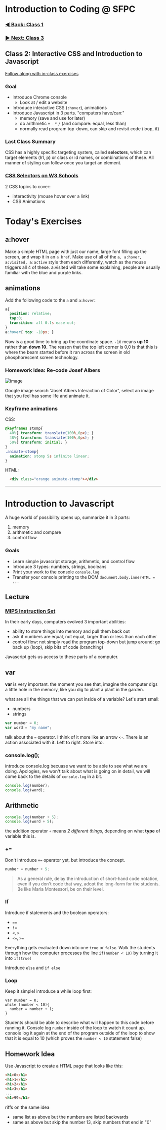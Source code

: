 # Introduction to Coding @ SFPC

### [◄ Back: Class 1](https://github.com/SFPC/workshops/blob/master/Introduction%20to%20Coding/class1.md)

### [► Next: Class 3](https://github.com/SFPC/workshops/blob/master/Introduction%20to%20Coding/class3.md)

## Class 2: Interactive CSS and Introduction to Javascript

[Follow along with in-class exercises](https://github.com/SFPC/workshops/tree/master/Introduction%20to%20Coding/exercises/day2)

### Goal

* Introduce Chrome console
    * Look at / edit a website
* Introduce interactive CSS (`:hover`), animations
* Introduce Javascript in 3 parts. "computers have/can:"
    * memory (save and use for later)
    * do arithmetic `+` `-` `*` `/` (and compare: equal, less than)
    * normally read program top-down, can skip and revisit code (loop, if)

### Last Class Summary
CSS has a highly specific targeting system, called __selectors__, which can target elements (h1, p) or class or id names, or combinations of these. All manner of styling can follow once you target an element.

### [CSS Selectors on W3 Schools](https://www.w3schools.com/cssref/css_selectors.asp)

2 CSS topics to cover:

* interactivity (mouse hover over a link)
* CSS Animations

# Today's Exercises

## a:hover

Make a simple HTML page with just our name, large font filling up the screen, and wrap it in an `a href`. Make use of all of the `a, a:hover, a:visited, a:active` style them each differently, watch as the mouse triggers all 4 of these. a:visited will take some explaining, people are usually familiar with the blue and purple links.

## animations

Add the following code to the `a` and `a:hover`:

```css
a{
  position: relative;
  top:0;
  transition: all 0.1s ease-out;
}
a:hover{ top: -10px; }
```

Now is a good time to bring up the coordinate space. `-10` means __up 10__ rather than __down 10__. The reason that the top left corner is 0,0 is that this is where the beam started before it ran across the screen in old phosphorescent screen technology.

### Homework Idea: Re-code Josef Albers

![image](https://raw.githubusercontent.com/SFPC/workshops/master/Introduction%20to%20Coding/images/albers.jpg)

Google image search "Josef Albers Interaction of Color", select an image that you feel has some life and animate it.

### Keyframe animations

CSS:

```css
@keyframes stomp{
  40%{ transform: translate(100%,0px); }
  48%{ transform: translate(100%,0px); }
  50%{ transform: initial; }
}
.animate-stomp{
  animation: stomp 5s infinite linear;
}
```

HTML:

```html
  <div class="orange animate-stomp"></div>
```

---

# Introduction to Javascript

A huge world of possibility opens up, summarize it in 3 parts:

1. memory
2. arithmetic and compare
3. control flow 

### Goals

* Learn simple javascript storage, arithmetic, and control flow
* Introduce 3 types: numbers, strings, booleans
* Print your work to the console `console.log`
* Transfer your console printing to the DOM `document.body.innerHTML = ...`

## Lecture

### [MIPS Instruction Set](http://www.mrc.uidaho.edu/mrc/people/jff/digital/MIPSir.html)

In their early days, computers evolved 3 important abilities:

* ability to store things into memory and pull them back out
* ask if numbers are equal, not equal, larger than or less than each other
* control flow: not simply read the program top-down but jump around: go back up (loop), skip bits of code (branching)

Javascript gets us access to these parts of a computer.

## var

**var** is very important. the moment you see that, imagine the computer digs a little hole in the memory, like you dig to plant a plant in the garden.

what are all the things that we can put inside of a variable? Let's start small: 

* numbers
* strings

```javascript
var number = 0;
var word = "my name";
```

talk about the `=` operator. I think of it more like an arrow `<-`. There is an action associated with it. Left to right. Store into.

### console.log();

introduce console.log becuase we want to be able to see what we are doing. Apologies, we won't talk about what is going on in detail, we will come back to the details of `console.log` in a bit.

```javascript
console.log(number);
console.log(word);
```

## Arithmetic

```javascript
console.log(number + 5);
console.log(word + 5);
```

the addition operator `+` means *2 different things*, depending on what __type__ of variable this is.

### +=

Don't introduce `+=` operator yet, but introduce the concept. 

```javascript
number = number + 5;
```

> As a general rule, delay the introduction of short-hand code notation, even if you don't code that way, adopt the long-form for the students. Be like Maria Montessori, be on their level.

### If

Introduce if statements and the boolean operators:

 - `==`
 - `!=`
 - `<`, `>`
 - `<=`, `>=`

Everything gets evaluated down into one `true` or `false`. Walk the students through how the computer processes the line `if(number < 10)` by turning it into `if(true)`

Introduce `else` and `if else`

### Loop

Keep it simple! introduce a while loop first:

```
var number = 0;
while (number < 10){
  number = number + 1;
}
```

Students should be able to describe what will happen to this code before running it. Console log `number` inside of the loop to watch it count up. console log it again at the end of the program outside of the loop to show that it is equal to 10 (which proves the `number < 10` statement false)

## Homework Idea

Use Javascript to create a HTML page that looks like this:

```html
<h1>0</h1>
<h1>1</h1>
<h1>2</h1>
<h1>3</h1>
...
<h1>99</h1>
```

riffs on the same idea

* same list as above but the numbers are listed backwards
* same as above but skip the number 13, skip numbers that end in "0"
